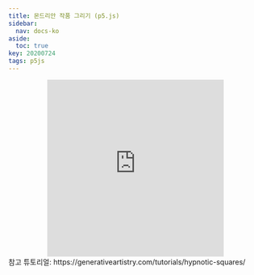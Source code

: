 ```yaml
---
title: 몬드리안 작품 그리기 (p5.js)
sidebar:
  nav: docs-ko
aside:
  toc: true
key: 20200724
tags: p5js
---
```


<center>
  <iframe width = "350" height = "350" src="https://angeloyeo.github.io/p5/practice_p5js/hypnotic_squares/" frameborder = "0"></iframe>
</center>
참고 튜토리얼: https://generativeartistry.com/tutorials/hypnotic-squares/